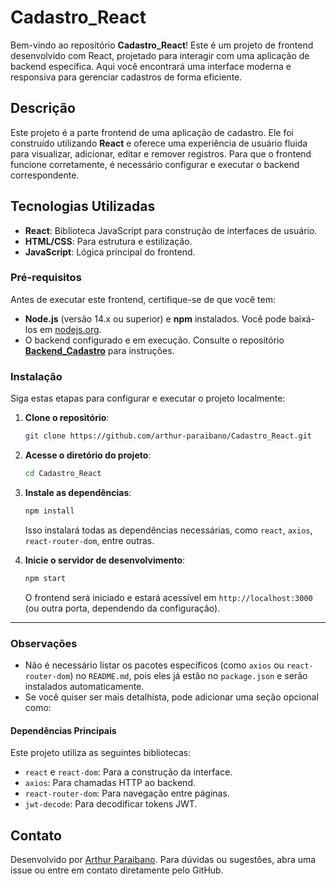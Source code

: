 # Cadastro_React

Bem-vindo ao repositório **Cadastro_React**! Este é um projeto de frontend desenvolvido com React, projetado para interagir com uma aplicação de backend específica. Aqui você encontrará uma interface moderna e responsiva para gerenciar cadastros de forma eficiente.

## Descrição

Este projeto é a parte frontend de uma aplicação de cadastro. Ele foi construído utilizando **React** e oferece uma experiência de usuário fluida para visualizar, adicionar, editar e remover registros. Para que o frontend funcione corretamente, é necessário configurar e executar o backend correspondente.

## Tecnologias Utilizadas

- **React**: Biblioteca JavaScript para construção de interfaces de usuário.
- **HTML/CSS**: Para estrutura e estilização.
- **JavaScript**: Lógica principal do frontend.

### Pré-requisitos

Antes de executar este frontend, certifique-se de que você tem:
- **Node.js** (versão 14.x ou superior) e **npm** instalados. Você pode baixá-los em [nodejs.org](https://nodejs.org/).
- O backend configurado e em execução. Consulte o repositório [**Backend_Cadastro**](https://github.com/arthur-paraibano/Backend_Cadastro) para instruções.

### Instalação

Siga estas etapas para configurar e executar o projeto localmente:

1. **Clone o repositório**:
   ```bash
   git clone https://github.com/arthur-paraibano/Cadastro_React.git
   ```

2. **Acesse o diretório do projeto**:
   ```bash
   cd Cadastro_React
   ```

3. **Instale as dependências**:
   ```bash
   npm install
   ```
   Isso instalará todas as dependências necessárias, como `react`, `axios`, `react-router-dom`, entre outras.

4. **Inicie o servidor de desenvolvimento**:
   ```bash
   npm start
   ```

   O frontend será iniciado e estará acessível em `http://localhost:3000` (ou outra porta, dependendo da configuração).

---

### Observações
- Não é necessário listar os pacotes específicos (como `axios` ou `react-router-dom`) no `README.md`, pois eles já estão no `package.json` e serão instalados automaticamente.
- Se você quiser ser mais detalhista, pode adicionar uma seção opcional como:

#### Dependências Principais
Este projeto utiliza as seguintes bibliotecas:
- `react` e `react-dom`: Para a construção da interface.
- `axios`: Para chamadas HTTP ao backend.
- `react-router-dom`: Para navegação entre páginas.
- `jwt-decode`: Para decodificar tokens JWT.

## Contato

Desenvolvido por [Arthur Paraibano](https://github.com/arthur-paraibano). Para dúvidas ou sugestões, abra uma issue ou entre em contato diretamente pelo GitHub.
